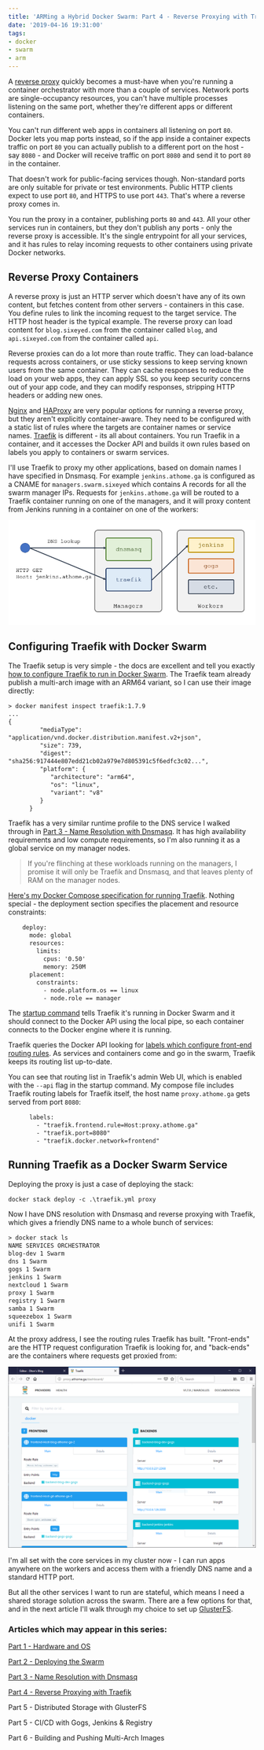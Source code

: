 ```yaml
---
title: 'ARMing a Hybrid Docker Swarm: Part 4 - Reverse Proxying with Traefik'
date: '2019-04-16 19:31:00'
tags:
- docker
- swarm
- arm
---
```


A [reverse proxy](https://en.wikipedia.org/wiki/Reverse_proxy) quickly becomes a must-have when you're running a container orchestrator with more than a couple of services. Network ports are single-occupancy resources, you can't have multiple processes listening on the same port, whether they're different apps or different containers.

You can't run different web apps in containers all listening on port `80`. Docker lets you map ports instead, so if the app inside a container expects traffic on port `80` you can actually publish to a different port on the host - say `8080` - and Docker will receive traffic on port `8080` and send it to port `80` in the container.

That doesn't work for public-facing services though. Non-standard ports are only suitable for private or test environments. Public HTTP clients expect to use port `80`, and HTTPS to use port `443`. That's where a reverse proxy comes in.

You run the proxy in a container, publishing ports `80` and `443`. All your other services run in containers, but they don't publish any ports - only the reverse proxy is accessible. It's the single entrypoint for all your services, and it has rules to relay incoming requests to other containers using private Docker networks.

## Reverse Proxy Containers

A reverse proxy is just an HTTP server which doesn't have any of its own content, but fetches content from other servers - containers in this case. You define rules to link the incoming request to the target service. The HTTP host header is the typical example. The reverse proxy can load content for `blog.sixeyed.com` from the container called `blog`, and `api.sixeyed.com` from the container called `api`.

Reverse proxies can do a lot more than route traffic. They can load-balance requests across containers, or use sticky sessions to keep serving known users from the same container. They can cache responses to reduce the load on your web apps, they can apply SSL so you keep security concerns out of your app code, and they can modify responses, stripping HTTP headers or adding new ones.

[Nginx](http://nginx.org/) and [HAProxy](http://www.haproxy.org/) are very popular options for running a reverse proxy, but they aren't explicitly container-aware. They need to be configured with a static list of rules where the targets are container names or service names. [Traefik](https://traefik.io/) is different - its all about containers. You run Traefik in a container, and it accesses the Docker API and builds it own rules based on labels you apply to containers or swarm services.

I'll use Traefik to proxy my other applications, based on domain names I have specified in Dnsmasq. For example `jenkins.athome.ga` is configured as a CNAME for `managers.swarm.sixeyed` which contains A records for all the swarm manager IPs. Requests for `jenkins.athome.ga` will be routed to a Traefik container running on one of the managers, and it will proxy content from Jenkins running in a container on one of the workers:

![](/content/images/2019/04/reverse-proxy.png)

## Configuring Traefik with Docker Swarm

The Traefik setup is very simple - the docs are excellent and tell you exactly [how to configure Traefik to run in Docker Swarm](https://docs.traefik.io/user-guide/swarm-mode/). The Traefik team already publish a multi-arch image with an ARM64 variant, so I can use their image directly:

    > docker manifest inspect traefik:1.7.9
    ...
    {
             "mediaType": "application/vnd.docker.distribution.manifest.v2+json",
             "size": 739,
             "digest": "sha256:917444e807edd21cb02a979e7d805391c5f6edfc3c02...",
             "platform": {
                "architecture": "arm64",
                "os": "linux",
                "variant": "v8"
             }
          }

Traefik has a very similar runtime profile to the DNS service I walked through in [Part 3 - Name Resolution with Dnsmasq](/arming-a-hybrid-docker-swarm-part-3-dnsmasq/). It has high availability requirements and low compute requirements, so I'm also running it as a global service on my manager nodes.

> If you're flinching at these workloads running on the managers, I promise it will only be Traefik and Dnsmasq, and that leaves plenty of RAM on the manager nodes.

[Here's my Docker Compose specification for running Traefik](https://github.com/sixeyed/arm-swarm/blob/master/stacks/traefik.yml). Nothing special - the deployment section specifies the placement and resource constraints:

        deploy:
          mode: global
          resources:
            limits:
              cpus: '0.50'
              memory: 250M
          placement:
            constraints:
              - node.platform.os == linux
              - node.role == manager

The [startup command](https://github.com/sixeyed/arm-swarm/blob/master/stacks/traefik.yml#L7-L13) tells Traefik it's running in Docker Swarm and it should connect to the Docker API using the local pipe, so each container connects to the Docker engine where it is running.

Traefik queries the Docker API looking for [labels which configure front-end routing rules](https://docs.traefik.io/basics/#frontends). As services and containers come and go in the swarm, Traefik keeps its routing list up-to-date.

You can see that routing list in Traefik's admin Web UI, which is enabled with the `--api` flag in the startup command. My compose file includes Traefik routing labels for Traefik itself, the host name `proxy.athome.ga` gets served from port `8080`:

          labels:
            - "traefik.frontend.rule=Host:proxy.athome.ga"
            - "traefik.port=8080"
            - "traefik.docker.network=frontend"

## Running Traefik as a Docker Swarm Service

Deploying the proxy is just a case of deploying the stack:

    docker stack deploy -c .\traefik.yml proxy

Now I have DNS resolution with Dnsmasq and reverse proxying with Traefik, which gives a friendly DNS name to a whole bunch of services:

    > docker stack ls
    NAME SERVICES ORCHESTRATOR
    blog-dev 1 Swarm
    dns 1 Swarm
    gogs 1 Swarm
    jenkins 1 Swarm
    nextcloud 1 Swarm
    proxy 1 Swarm
    registry 1 Swarm
    samba 1 Swarm
    squeezebox 1 Swarm
    unifi 1 Swarm

At the proxy address, I see the routing rules Traefik has built. "Front-ends" are the HTTP request configuration Traefik is looking for, and "back-ends" are the containers where requests get proxied from:

![](/content/images/2019/04/traefik.png)

I'm all set with the core services in my cluster now - I can run apps anywhere on the workers and access them with a friendly DNS name and a standard HTTP port.

But all the other services I want to run are stateful, which means I need a shared storage solution across the swarm. There are a few options for that, and in the next article I'll walk through my choice to set up [GlusterFS](https://docs.gluster.org/en/latest/).

### Articles which may appear in this series:

[Part 1 - Hardware and OS](/arming-a-hybrid-docker-swarm-part-1-hardware-and-os/)

[Part 2 - Deploying the Swarm](arming-a-hybrid-docker-swarm-part-2-deploying-the-swarm)

[Part 3 - Name Resolution with Dnsmasq](/arming-a-hybrid-docker-swarm-part-3-dnsmasq/)

[Part 4 - Reverse Proxying with Traefik](arming-a-hybrid-docker-swarm-part-4-reverse-proxying-with-traefik)

Part 5 - Distributed Storage with GlusterFS

Part 5 - CI/CD with Gogs, Jenkins & Registry

Part 6 - Building and Pushing Multi-Arch Images

<!--kg-card-end: markdown-->